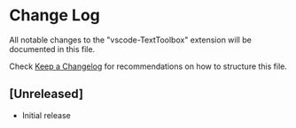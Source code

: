 # Change Log

All notable changes to the "vscode-TextToolbox" extension will be documented in this file.

Check [Keep a Changelog](http://keepachangelog.com/) for recommendations on how to structure this file.

## [Unreleased]

- Initial release